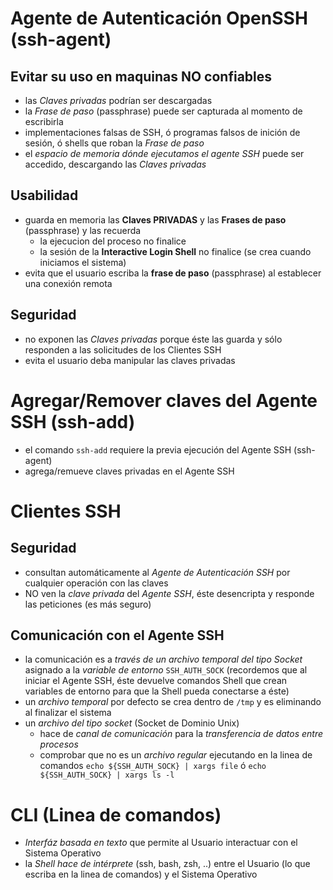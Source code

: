 # Agente de Autenticación OpenSSH (ssh-agent)
## Evitar su uso en maquinas NO confiables
- las *Claves privadas* podrían ser descargadas
- la *Frase de paso* (passphrase) puede ser capturada al momento de escribirla
- implementaciones falsas de SSH, ó programas falsos de inición de sesión, ó shells que roban la *Frase de paso*
- el *espacio de memoria dónde ejecutamos el agente SSH* puede ser accedido, descargando las *Claves privadas*
## Usabilidad
- guarda en memoria las **Claves PRIVADAS** y las **Frases de paso** (passphrase) y las recuerda
  - la ejecucion del proceso no finalice
  - la sesión de la **Interactive Login Shell** no finalice (se crea cuando iniciamos el sistema)
- evita que el usuario escriba la **frase de paso** (passphrase) al establecer una conexión remota
## Seguridad
- no exponen las *Claves privadas* porque éste las guarda y sólo responden a las solicitudes de los Clientes SSH
- evita el usuario deba manipular las claves privadas
# Agregar/Remover claves del Agente SSH (ssh-add)
- el comando `ssh-add` requiere la previa ejecución del Agente SSH (ssh-agent)
- agrega/remueve claves privadas en el Agente SSH
# Clientes SSH
## Seguridad
- consultan automáticamente al *Agente de Autenticación SSH* por cualquier operación con las claves
- NO ven la *clave privada* del *Agente SSH*, éste desencripta y responde las peticiones (es más seguro)
## Comunicación con el Agente SSH
- la comunicación es a *través de un archivo temporal del tipo Socket* asignado a la *variable de entorno* `SSH_AUTH_SOCK`
(recordemos que al iniciar el Agente SSH, éste devuelve comandos Shell que crean variables de entorno para que la Shell pueda conectarse a éste)
- un *archivo temporal* por defecto se crea dentro de `/tmp` y es eliminando al finalizar el sistema
- un *archivo del tipo socket* (Socket de Dominio Unix)
  - hace de *canal de comunicación* para la *transferencia de datos entre procesos*
  - comprobar que no es un *archivo regular* ejecutando en la linea de comandos `echo ${SSH_AUTH_SOCK} | xargs file` ó `echo ${SSH_AUTH_SOCK} | xargs ls -l`
# CLI (Linea de comandos)
- *Interfáz basada en texto* que permite al Usuario interactuar con el Sistema Operativo
- la *Shell hace de intérprete* (ssh, bash, zsh, ..) entre el Usuario (lo que escriba en la linea de comandos) y el Sistema Operativo
